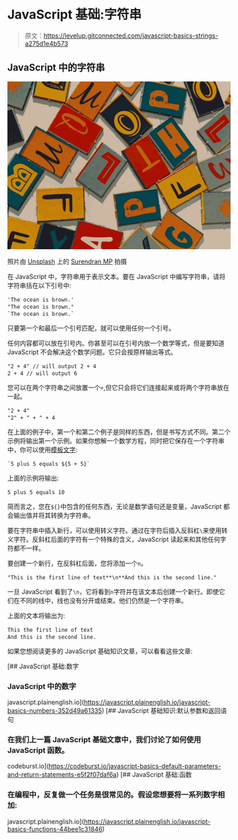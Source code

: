 # JavaScript 基础:字符串

> 原文：<https://levelup.gitconnected.com/javascript-basics-strings-a275d1e4b573>

## JavaScript 中的字符串

![](img/2c80cf91e4e7cdbfe6ba986310f8e0dc.png)

照片由 [Unsplash](https://unsplash.com?utm_source=medium&utm_medium=referral) 上的 [Surendran MP](https://unsplash.com/@sure_mp?utm_source=medium&utm_medium=referral) 拍摄

在 JavaScript 中，字符串用于表示文本。要在 JavaScript 中编写字符串，请将字符串括在以下引号中:

```
'The ocean is brown.'
"The ocean is brown."
`The ocean is brown.`
```

只要第一个和最后一个引号匹配，就可以使用任何一个引号。

任何内容都可以放在引号内。你甚至可以在引号内放一个数学等式，但是要知道 JavaScript 不会解决这个数学问题。它只会按原样输出等式。

```
"2 + 4" // will output 2 + 4
2 + 4 // will output 6
```

您可以在两个字符串之间放置一个`+`,但它只会将它们连接起来或将两个字符串放在一起。

```
"2 + 4"
"2" + " + " + 4
```

在上面的例子中，第一个和第二个例子是同样的东西，但是书写方式不同。第二个示例将输出第一个示例。如果你想解一个数学方程，同时把它保存在一个字符串中，你可以使用[模板文字](https://endubueze00.medium.com/javascript-basics-string-concatenation-with-variables-and-interpolation-deba239debbe):

```
`5 plus 5 equals ${5 + 5}`
```

上面的示例将输出:

```
5 plus 5 equals 10
```

简而言之，您在`${}`中包含的任何东西，无论是数学语句还是变量，JavaScript 都会输出值并将其转换为字符串。

要在字符串中插入新行，可以使用转义字符。通过在字符后插入反斜杠`\`来使用转义字符。反斜杠后面的字符有一个特殊的含义，JavaScript 读起来和其他任何字符都不一样。

要创建一个新行，在反斜杠后面，您将添加一个`n`。

```
"This is the first line of text**\n**And this is the second line."
```

一旦 JavaScript 看到了`\n`，它将看到`n`字符并在该文本后创建一个新行。即使它们在不同的线中，线也没有分开或结束。他们仍然是一个字符串。

上面的文本将输出为:

```
This the first line of text
And this is the second line.
```

如果您想阅读更多的 JavaScript 基础知识文章，可以看看这些文章:

[](https://javascript.plainenglish.io/javascript-basics-numbers-352d49a61335) [## JavaScript 基础:数字

### JavaScript 中的数字

javascript.plainenglish.io](https://javascript.plainenglish.io/javascript-basics-numbers-352d49a61335) [](https://codeburst.io/javascript-basics-default-parameters-and-return-statements-e5f2f07daf6a) [## JavaScript 基础知识:默认参数和返回语句

### 在我们上一篇 JavaScript 基础文章中，我们讨论了如何使用 JavaScript 函数。

codeburst.io](https://codeburst.io/javascript-basics-default-parameters-and-return-statements-e5f2f07daf6a) [](https://javascript.plainenglish.io/javascript-basics-functions-44bee1c31846) [## JavaScript 基础:函数

### 在编程中，反复做一个任务是很常见的。假设您想要将一系列数字相加:

javascript.plainenglish.io](https://javascript.plainenglish.io/javascript-basics-functions-44bee1c31846)